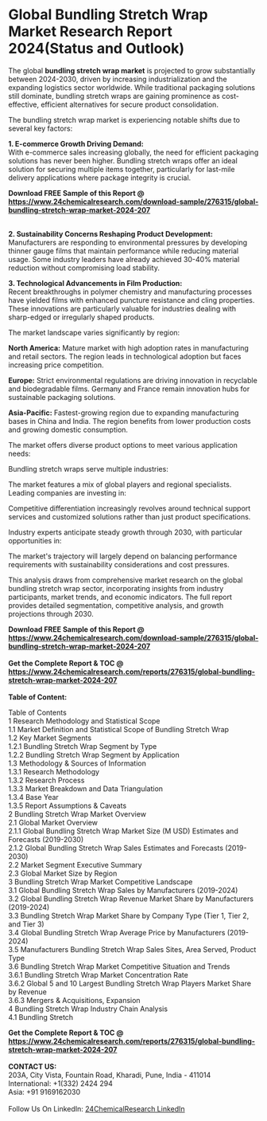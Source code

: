 <h1>Global Bundling Stretch Wrap Market Research Report 2024(Status and Outlook)</h1><p>The global <strong>bundling stretch wrap market</strong> is projected to grow substantially between 2024-2030, driven by increasing industrialization and the expanding logistics sector worldwide. While traditional packaging solutions still dominate, bundling stretch wraps are gaining prominence as cost-effective, efficient alternatives for secure product consolidation.</p><p>The bundling stretch wrap market is experiencing notable shifts due to several key factors:</p><p><strong>1. E-commerce Growth Driving Demand:</strong><br>
With e-commerce sales increasing globally, the need for efficient packaging solutions has never been higher. Bundling stretch wraps offer an ideal solution for securing multiple items together, particularly for last-mile delivery applications where package integrity is crucial.</p><div><b>Download FREE Sample of this Report @ 
            <a href="https://www.24chemicalresearch.com/download-sample/276315/global-bundling-stretch-wrap-market-2024-207">
            https://www.24chemicalresearch.com/download-sample/276315/global-bundling-stretch-wrap-market-2024-207</a></b></div><br><p><strong>2. Sustainability Concerns Reshaping Product Development:</strong><br>
Manufacturers are responding to environmental pressures by developing thinner gauge films that maintain performance while reducing material usage. Some industry leaders have already achieved 30-40% material reduction without compromising load stability.</p><p><strong>3. Technological Advancements in Film Production:</strong><br>
Recent breakthroughs in polymer chemistry and manufacturing processes have yielded films with enhanced puncture resistance and cling properties. These innovations are particularly valuable for industries dealing with sharp-edged or irregularly shaped products.</p><p>The market landscape varies significantly by region:</p><p><strong>North America:</strong> Mature market with high adoption rates in manufacturing and retail sectors. The region leads in technological adoption but faces increasing price competition.</p><p><strong>Europe:</strong> Strict environmental regulations are driving innovation in recyclable and biodegradable films. Germany and France remain innovation hubs for sustainable packaging solutions.</p><p><strong>Asia-Pacific:</strong> Fastest-growing region due to expanding manufacturing bases in China and India. The region benefits from lower production costs and growing domestic consumption.</p><p>The market offers diverse product options to meet various application needs:</p><p>Bundling stretch wraps serve multiple industries:</p><p>The market features a mix of global players and regional specialists. Leading companies are investing in:</p><p>Competitive differentiation increasingly revolves around technical support services and customized solutions rather than just product specifications.</p><p>Industry experts anticipate steady growth through 2030, with particular opportunities in:</p><p>The market's trajectory will largely depend on balancing performance requirements with sustainability considerations and cost pressures.</p><p>This analysis draws from comprehensive market research on the global bundling stretch wrap sector, incorporating insights from industry participants, market trends, and economic indicators. The full report provides detailed segmentation, competitive analysis, and growth projections through 2030.</p><div><b>Download FREE Sample of this Report @ 
            <a href="https://www.24chemicalresearch.com/download-sample/276315/global-bundling-stretch-wrap-market-2024-207">
            https://www.24chemicalresearch.com/download-sample/276315/global-bundling-stretch-wrap-market-2024-207</a></b></div><br><div><b>Get the Complete Report & TOC @ 
            <a href="https://www.24chemicalresearch.com/reports/276315/global-bundling-stretch-wrap-market-2024-207">
            https://www.24chemicalresearch.com/reports/276315/global-bundling-stretch-wrap-market-2024-207</a></b></div><br>
            <b>Table of Content:</b><p>Table of Contents<br />
1 Research Methodology and Statistical Scope<br />
1.1 Market Definition and Statistical Scope of Bundling Stretch Wrap<br />
1.2 Key Market Segments<br />
1.2.1 Bundling Stretch Wrap Segment by Type<br />
1.2.2 Bundling Stretch Wrap Segment by Application<br />
1.3 Methodology & Sources of Information<br />
1.3.1 Research Methodology<br />
1.3.2 Research Process<br />
1.3.3 Market Breakdown and Data Triangulation<br />
1.3.4 Base Year<br />
1.3.5 Report Assumptions & Caveats<br />
2 Bundling Stretch Wrap Market Overview<br />
2.1 Global Market Overview<br />
2.1.1 Global Bundling Stretch Wrap Market Size (M USD) Estimates and Forecasts (2019-2030)<br />
2.1.2 Global Bundling Stretch Wrap Sales Estimates and Forecasts (2019-2030)<br />
2.2 Market Segment Executive Summary<br />
2.3 Global Market Size by Region<br />
3 Bundling Stretch Wrap Market Competitive Landscape<br />
3.1 Global Bundling Stretch Wrap Sales by Manufacturers (2019-2024)<br />
3.2 Global Bundling Stretch Wrap Revenue Market Share by Manufacturers (2019-2024)<br />
3.3 Bundling Stretch Wrap Market Share by Company Type (Tier 1, Tier 2, and Tier 3)<br />
3.4 Global Bundling Stretch Wrap Average Price by Manufacturers (2019-2024)<br />
3.5 Manufacturers Bundling Stretch Wrap Sales Sites, Area Served, Product Type<br />
3.6 Bundling Stretch Wrap Market Competitive Situation and Trends<br />
3.6.1 Bundling Stretch Wrap Market Concentration Rate<br />
3.6.2 Global 5 and 10 Largest Bundling Stretch Wrap Players Market Share by Revenue<br />
3.6.3 Mergers & Acquisitions, Expansion<br />
4 Bundling Stretch Wrap Industry Chain Analysis<br />
4.1 Bundling Stretch </p><div><b>Get the Complete Report & TOC @ 
            <a href="https://www.24chemicalresearch.com/reports/276315/global-bundling-stretch-wrap-market-2024-207">
            https://www.24chemicalresearch.com/reports/276315/global-bundling-stretch-wrap-market-2024-207</a></b></div><br><b>CONTACT US:</b><br>
            203A, City Vista, Fountain Road, Kharadi, Pune, India - 411014<br>
            International: +1(332) 2424 294<br>
            Asia: +91 9169162030 <br><br>
            Follow Us On LinkedIn: <a href="https://www.linkedin.com/company/24chemicalresearch/">24ChemicalResearch LinkedIn</a>